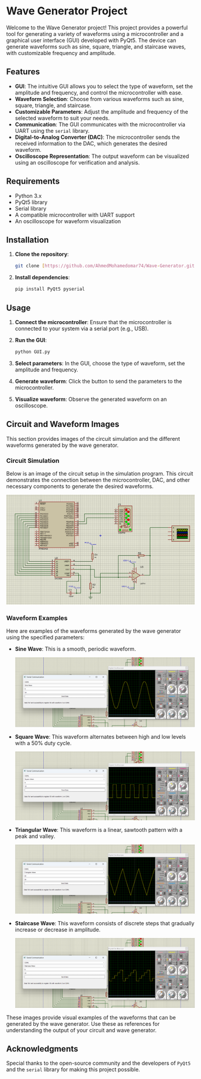 # Wave Generator Project

Welcome to the Wave Generator project! This project provides a powerful tool for generating a variety of waveforms using a microcontroller and a graphical user interface (GUI) developed with PyQt5. The device can generate waveforms such as sine, square, triangle, and staircase waves, with customizable frequency and amplitude.

## Features

- **GUI**: The intuitive GUI allows you to select the type of waveform, set the amplitude and frequency, and control the microcontroller with ease.
- **Waveform Selection**: Choose from various waveforms such as sine, square, triangle, and staircase.
- **Customizable Parameters**: Adjust the amplitude and frequency of the selected waveform to suit your needs.
- **Communication**: The GUI communicates with the microcontroller via UART using the `serial` library.
- **Digital-to-Analog Converter (DAC)**: The microcontroller sends the received information to the DAC, which generates the desired waveform.
- **Oscilloscope Representation**: The output waveform can be visualized using an oscilloscope for verification and analysis.

## Requirements

- Python 3.x
- PyQt5 library
- Serial library
- A compatible microcontroller with UART support
- An oscilloscope for waveform visualization

## Installation

1. **Clone the repository**:
    ```bash
    git clone [https://github.com/AhmedMohamedomar74/Wave-Generator.git]
    ```

2. **Install dependencies**:
    ```bash
    pip install PyQt5 pyserial
    ```

## Usage

1. **Connect the microcontroller**: Ensure that the microcontroller is connected to your system via a serial port (e.g., USB).
2. **Run the GUI**:
    ```bash
    python GUI.py
    ```

3. **Select parameters**: In the GUI, choose the type of waveform, set the amplitude and frequency.
4. **Generate waveform**: Click the button to send the parameters to the microcontroller.
5. **Visualize waveform**: Observe the generated waveform on an oscilloscope.

## Circuit and Waveform Images

This section provides images of the circuit simulation and the different waveforms generated by the wave generator.

### Circuit Simulation

Below is an image of the circuit setup in the simulation program. This circuit demonstrates the connection between the microcontroller, DAC, and other necessary components to generate the desired waveforms.

![Circuit Simulation](PICS/circuit.png)

### Waveform Examples

Here are examples of the waveforms generated by the wave generator using the specified parameters:

- **Sine Wave**: This is a smooth, periodic waveform.

    ![Sine Wave](PICS/Sin_Wave.png)

- **Square Wave**: This waveform alternates between high and low levels with a 50% duty cycle.

    ![Square Wave](PICS/Sequare_wave.png)

- **Triangular Wave**: This waveform is a linear, sawtooth pattern with a peak and valley.

    ![Triangular Wave](PICS/Triangular_Wave.png)

- **Staircase Wave**: This waveform consists of discrete steps that gradually increase or decrease in amplitude.

    ![Staircase Wave](PICS/Staircase_Wave.png)

These images provide visual examples of the waveforms that can be generated by the wave generator. Use these as references for understanding the output of your circuit and wave generator.

## Acknowledgments

Special thanks to the open-source community and the developers of `PyQt5` and the `serial` library for making this project possible.
